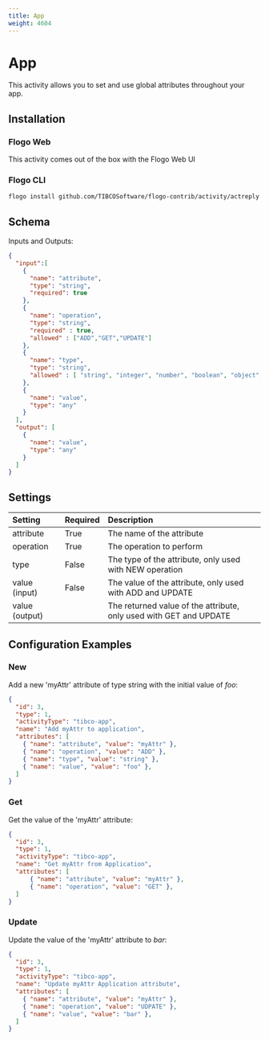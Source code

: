 ```yaml
---
title: App
weight: 4604
---
```

# App
This activity allows you to set and use global attributes throughout your app.

## Installation
### Flogo Web
This activity comes out of the box with the Flogo Web UI
### Flogo CLI
```bash
flogo install github.com/TIBCOSoftware/flogo-contrib/activity/actreply
```

## Schema
Inputs and Outputs:

```json
{
  "input":[
    {
      "name": "attribute",
      "type": "string",
      "required": true
    },
    {
      "name": "operation",
      "type": "string",
      "required" : true,
      "allowed" : ["ADD","GET","UPDATE"]
    },
    {
      "name": "type",
      "type": "string",
      "allowed" : [	"string", "integer", "number", "boolean", "object", "array", "params"]
    },
    {
      "name": "value",
      "type": "any"
    }
  ],
  "output": [
    {
      "name": "value",
      "type": "any"
    }
  ]
}
```

## Settings
| Setting        | Required | Description |
|:---------------|:---------|:------------|
| attribute      | True     | The name of the attribute |         
| operation      | True     | The operation to perform |
| type           | False    | The type of the attribute, only used with NEW operation |
| value (input)  | False    | The value of the attribute, only used with ADD and UPDATE |
| value (output) |          | The returned value of the attribute, only used with GET and UPDATE |

## Configuration Examples
### New
Add a new 'myAttr' attribute of type string with the initial value of _foo_:

```json
{
  "id": 3,
  "type": 1,
  "activityType": "tibco-app",
  "name": "Add myAttr to application",
  "attributes": [
    { "name": "attribute", "value": "myAttr" },
    { "name": "operation", "value": "ADD" },
    { "name": "type", "value": "string" },
    { "name": "value", "value": "foo" },    
  ]
}
```

### Get
Get the value of the 'myAttr' attribute:

```json
{
  "id": 3,
  "type": 1,
  "activityType": "tibco-app",
  "name": "Get myAttr from Application",
  "attributes": [
      { "name": "attribute", "value": "myAttr" },
      { "name": "operation", "value": "GET" },
  ]
}
```

### Update
Update the value of the 'myAttr' attribute to _bar_:

```json
{
  "id": 3,
  "type": 1,
  "activityType": "tibco-app",
  "name": "Update myAttr Application attribute",
  "attributes": [
    { "name": "attribute", "value": "myAttr" },
    { "name": "operation", "value": "UDPATE" },
    { "name": "value", "value": "bar" },    
  ]
}
```
